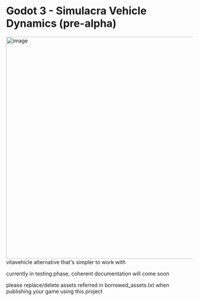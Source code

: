 # Godot 3 - Simulacra Vehicle Dynamics (pre-alpha)
<img width="1023" height="600" alt="image" src="https://github.com/user-attachments/assets/5d2c40a5-cba9-4cd2-aca4-6c6584a4e235" />
vitavehicle alternative that's simpler to work with


currently in testing phase, coherent documentation will come soon

please replace/delete assets referred in borrowed_assets.txt when publishing your game using this project
